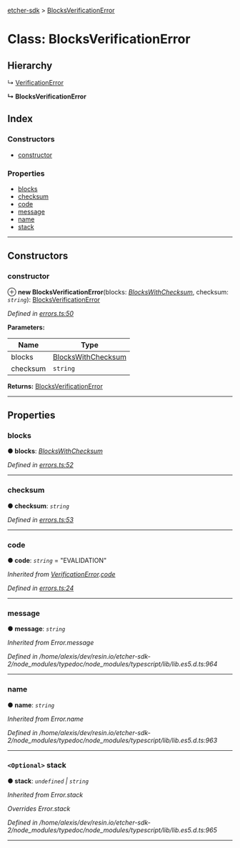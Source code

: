 [etcher-sdk](../README.md) > [BlocksVerificationError](../classes/blocksverificationerror.md)

# Class: BlocksVerificationError

## Hierarchy

↳  [VerificationError](verificationerror.md)

**↳ BlocksVerificationError**

## Index

### Constructors

* [constructor](blocksverificationerror.md#constructor)

### Properties

* [blocks](blocksverificationerror.md#blocks)
* [checksum](blocksverificationerror.md#checksum)
* [code](blocksverificationerror.md#code)
* [message](blocksverificationerror.md#message)
* [name](blocksverificationerror.md#name)
* [stack](blocksverificationerror.md#stack)

---

## Constructors

<a id="constructor"></a>

###  constructor

⊕ **new BlocksVerificationError**(blocks: *[BlocksWithChecksum](../interfaces/blockswithchecksum.md)*, checksum: *`string`*): [BlocksVerificationError](blocksverificationerror.md)

*Defined in [errors.ts:50](https://github.com/balena-io-modules/etcher-sdk/blob/1daa03e/lib/errors.ts#L50)*

**Parameters:**

| Name | Type |
| ------ | ------ |
| blocks | [BlocksWithChecksum](../interfaces/blockswithchecksum.md) |
| checksum | `string` |

**Returns:** [BlocksVerificationError](blocksverificationerror.md)

___

## Properties

<a id="blocks"></a>

###  blocks

**● blocks**: *[BlocksWithChecksum](../interfaces/blockswithchecksum.md)*

*Defined in [errors.ts:52](https://github.com/balena-io-modules/etcher-sdk/blob/1daa03e/lib/errors.ts#L52)*

___
<a id="checksum"></a>

###  checksum

**● checksum**: *`string`*

*Defined in [errors.ts:53](https://github.com/balena-io-modules/etcher-sdk/blob/1daa03e/lib/errors.ts#L53)*

___
<a id="code"></a>

###  code

**● code**: *`string`* = "EVALIDATION"

*Inherited from [VerificationError](verificationerror.md).[code](verificationerror.md#code)*

*Defined in [errors.ts:24](https://github.com/balena-io-modules/etcher-sdk/blob/1daa03e/lib/errors.ts#L24)*

___
<a id="message"></a>

###  message

**● message**: *`string`*

*Inherited from Error.message*

*Defined in /home/alexis/dev/resin.io/etcher-sdk-2/node_modules/typedoc/node_modules/typescript/lib/lib.es5.d.ts:964*

___
<a id="name"></a>

###  name

**● name**: *`string`*

*Inherited from Error.name*

*Defined in /home/alexis/dev/resin.io/etcher-sdk-2/node_modules/typedoc/node_modules/typescript/lib/lib.es5.d.ts:963*

___
<a id="stack"></a>

### `<Optional>` stack

**● stack**: *`undefined` \| `string`*

*Inherited from Error.stack*

*Overrides Error.stack*

*Defined in /home/alexis/dev/resin.io/etcher-sdk-2/node_modules/typedoc/node_modules/typescript/lib/lib.es5.d.ts:965*

___

